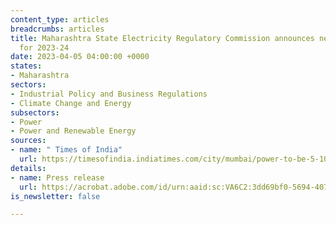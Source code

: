 ```yaml
---
content_type: articles
breadcrumbs: articles
title: Maharashtra State Electricity Regulatory Commission announces new power tariffs
  for 2023-24
date: 2023-04-05 04:00:00 +0000
states:
- Maharashtra
sectors:
- Industrial Policy and Business Regulations
- Climate Change and Energy
subsectors:
- Power
- Power and Renewable Energy
sources:
- name: " Times of India"
  url: https://timesofindia.indiatimes.com/city/mumbai/power-to-be-5-10-dearer-across-mumbai-from-today/articleshow/99157803.cms
details:
- name: Press release
  url: https://acrobat.adobe.com/id/urn:aaid:sc:VA6C2:3dd69bf0-5694-4075-aca6-ea834c1f5f03
is_newsletter: false

---
```

